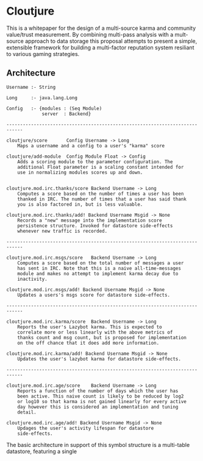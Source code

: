 # Cloutjure

This is a whitepaper for the design of a multi-source karma and
community value/trust measurement. By combining multi-pass analysis
with a mult-source approach to data storage this proposal attempts to
present a simple, extensible framework for building a multi-factor
reputation system resiliant to various gaming strategies.

## Architecture

	Username :- String
	
	Long     :- java.lang.Long
	
	Config   :- {modules : (Seq Module)
		         server  : Backend}

	----------------------------------------------------------------------------

	cloutjure/score       Config Username -> Long
        Maps a username and a config to a user's "karma" score

	cloutjure/add-module  Config Module Float -> Config
		Adds a scoring module to the parameter configuration. The
        additional Float parameter is a scaling constant intended for
        use in normalizing modules scores up and down.


	cloutjure.mod.irc.thanks/score Backend Username -> Long
	    Computes a score based on the number of times a user has been
        thanked in IRC. The number of times that a user has said thank
        you is also factored in, but is less valuable.

	cloutjure.mod.irc.thanks/add! Backend Username Msgid -> None
	    Records a "new" message into the implementation score
        persistence structure. Invoked for datastore side-effects
        whenever new traffic is recorded.

	----------------------------------------------------------------------------
	
	cloutjure.mod.irc.msgs/score   Backend Username -> Long
	    Computes a score based on the total number of messages a user
        has sent in IRC. Note that this is a naive all-time-messages
        module and makes no attempt to implement karma decay due to
        inactivity.

	cloutjure.mod.irc.msgs/add! Backend Username Msgid -> None
		Updates a users's msgs score for datastore side-effects.

	----------------------------------------------------------------------------

	cloutjure.mod.irc.karma/score  Backend Username -> Long
		Reports the user's Lazybot karma. This is expected to
        correlate more or less linearly with the above metrics of
        thanks count and msg count, but is proposed for implementation
        on the off chance that it does add more information.

	cloutjure.mod.irc.karma/add! Backend Username Msgid -> None
		Updates the user's lazybot karma for datastore side-effects.

	----------------------------------------------------------------------------

	cloutjure.mod.irc.age/score    Backend Username -> Long
		Reports a function of the number of days which the user has
        been active. This naive count is likely to be reduced by log2
        or log10 so that karma is not gained linearly for every active
        day however this is considered an implementation and tuning
        detail.

	cloutjure.mod.irc.age/add! Backend Username Msgid -> None
		Updages the user's activity lifespan for datastore
        side-effects.

The basic architecture in support of this symbol structure is a
multi-table datastore, featuring a single
